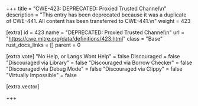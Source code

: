 +++
title = "CWE-423: DEPRECATED: Proxied Trusted Channel\n"
description = "This entry has been deprecated because it was a duplicate of CWE-441. All content has been transferred to CWE-441.\n"
weight = 423

[extra]
id = 423
name = "DEPRECATED: Proxied Trusted Channel\n"
url = "https://cwe.mitre.org/data/definitions/423.html"
class = "Base"
rust_docs_links = []
parent = 0

[extra.vote]
"No Help, or Langs Wont Help" = false
Discouraged = false
"Discouraged via Library" = false
"Discouraged via Borrow Checker" = false
"Discouraged via Debug Mode" = false
"Discouraged via Clippy" = false
"Virtually Impossible" = false

[extra.vector]

+++